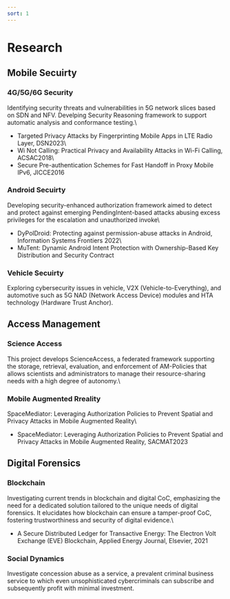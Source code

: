 ```yaml
---
sort: 1
---
```


# Research

## Mobile Secuirty

### 4G/5G/6G Security
Identifying security threats and vulnerabilities in 5G network slices based on SDN and NFV.
Develping Security Reasoning framework to support automatic analysis and conformance testing.\
- Targeted Privacy Attacks by Fingerprinting Mobile Apps in LTE Radio Layer, DSN2023\
- Wi Not Calling: Practical Privacy and Availability Attacks in Wi-Fi Calling, ACSAC2018\
- Secure Pre-authentication Schemes for Fast Handoff in Proxy Mobile IPv6, JICCE2016

### Android Secuirty
Developing security-enhanced authorization framework aimed to detect and protect against emerging PendingIntent-based attacks abusing excess privileges for the escalation and unauthorized invoke\
- DyPolDroid: Protecting against permission-abuse attacks in Android,  Information Systems Frontiers 2022\
- MuTent: Dynamic Android Intent Protection with Ownership-Based Key Distribution and Security Contract

### Vehicle Secuirty
Exploring cybersecurity issues in vehicle, V2X (Vehicle-to-Everything), and automotive such as 5G NAD (Network Access Device) modules and HTA technology (Hardware Trust Anchor).

## Access Management

### Science Access
This project develops ScienceAccess, a federated framework supporting the storage, retrieval, evaluation, and enforcement of AM-Policies that allows scientists and administrators to manage their resource-sharing needs with a high degree of autonomy.\

### Mobile Augmented Rreality
SpaceMediator: Leveraging Authorization Policies to Prevent Spatial and Privacy Attacks in Mobile Augmented Reality\
- SpaceMediator: Leveraging Authorization Policies to Prevent Spatial and Privacy Attacks in Mobile Augmented Reality, SACMAT2023

## Digital Forensics

### Blockchain
Investigating current trends in blockchain and digital CoC, emphasizing the need for a dedicated solution tailored to the unique needs of digital forensics. It elucidates how blockchain can ensure a tamper-proof CoC, fostering trustworthiness and security of digital evidence.\
- A Secure Distributed Ledger for Transactive Energy: The Electron Volt Exchange (EVE) Blockchain, Applied Energy Journal, Elsevier, 2021

### Social Dynamics
Investigate concession abuse as a service, a prevalent criminal business service to which even unsophisticated cybercriminals can subscribe and subsequently profit with minimal investment.



